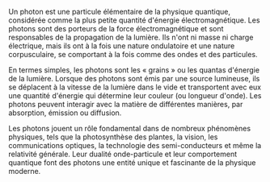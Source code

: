 Un photon est une particule élémentaire de la physique quantique, considérée comme la plus petite quantité d'énergie électromagnétique. Les photons sont des porteurs de la force électromagnétique et sont responsables de la propagation de la lumière. Ils n'ont ni masse ni charge électrique, mais ils ont à la fois une nature ondulatoire et une nature corpusculaire, se comportant à la fois comme des ondes et des particules.

En termes simples, les photons sont les « grains » ou les quantas d'énergie de la lumière. Lorsque des photons sont émis par une source lumineuse, ils se déplacent à la vitesse de la lumière dans le vide et transportent avec eux une quantité d'énergie qui détermine leur couleur (ou longueur d'onde). Les photons peuvent interagir avec la matière de différentes manières, par absorption, émission ou diffusion.

Les photons jouent un rôle fondamental dans de nombreux phénomènes physiques, tels que la photosynthèse des plantes, la vision, les communications optiques, la technologie des semi-conducteurs et même la relativité générale. Leur dualité onde-particule et leur comportement quantique font des photons une entité unique et fascinante de la physique moderne.